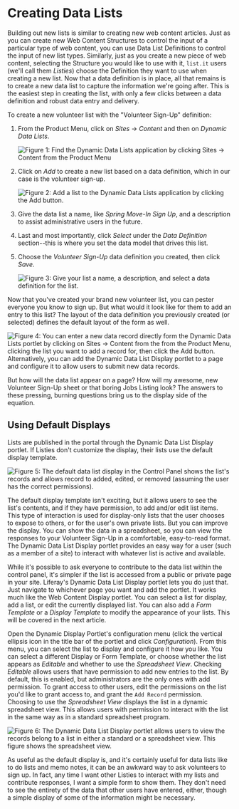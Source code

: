 # Creating Data Lists

<!-- I need to find out what the use case for DDL is supposed to be. It seems to
be changing with the introduction of the new forms portlet and the removal of
the DDL Forms portlet, but not all of the old behavior can be replicated at this
point. -->

Building out new lists is similar to creating new web content articles. Just as
you can create new Web Content Structures to control the input of a particular
type of web content, you can use Data List Definitions to control the
input of new list types. Similarly, just as you create a new piece of web
content, selecting the Structure you would like to use with it, `list.it` users
(we'll call them *Listies*) choose the Definition they want to use when creating
a new list. Now that a data definition is in place, all that remains is to
create a new data list to capture the information we're going after. This is the
easiest step in creating the list, with only a few clicks between a data
definition and robust data entry and delivery.

To create a new volunteer list with the "Volunteer Sign-Up" definition:

1. From the Product Menu, click on *Sites* &rarr; *Content* and then on *Dynamic Data
   Lists*.

    ![Figure 1: Find the Dynamic Data Lists application by clicking *Sites* &rarr;
    *Content* from the Product Menu](../../images/ddl-product-menu.png)

2. Click on *Add* to create a new list based on a data definition, which in our
   case is the volunteer sign-up.

    ![Figure 2: Add a list to the Dynamic Data Lists application by clicking the
    *Add* button.](../../images/add-button.png)

3. Give the data list a name, like *Spring Move-In Sign Up*, and a description to
   assist administrative users in the future.

4. Last and most importantly, click *Select* under the *Data Definition*
   section--this is where you set the data model that drives this list.

5. Choose the *Volunteer Sign-Up* data definition you created, then click
   *Save*.

    ![Figure 3: Give your list a name, a description, and select a data
    definition for the list.](../../images/ddl-add-list.png)

Now that you've created your brand new volunteer list, you can pester everyone
you know to sign up. But what would it look like for them to add an entry to
this list? The layout of the data definition you previously created (or
selected) defines the default layout of the form as well.

![Figure 4: You can enter a new data record directly form the Dynamic Data Lists
portlet by clicking on *Sites* &rarr; *Content* from the from the Product Menu,
clicking the list you want to add a record for, then click the *Add* button.
Alternatively, you can add the Dynamic Data List Display portlet to a page and
configure it to allow users to submit new data
records.](../../images/ddl-form-template.png)

But how will the data list appear on a page? How will my awesome, new Volunteer
Sign-Up sheet or that boring Jobs Listing look? The answers to these pressing,
burning questions bring us to the display side of the equation.

<!-- DDL Forms is gone from plugins, and is incorporated into the
core under dynamic-data-lists-form-web/, though I haven't been able to replicate
the functionality perfectly. One of my Bus. Prod. team members says that the Forms Portlet
might be intended to do all of this now, though it is lacking in my
opinion. Many of the data types are not yet available in the forms portlet
(in fact, only radio, select, text, and checkbox are currently there), for
instance. -->

<!-- ## Using Data List Forms

Place the Dynamic Data List Display portlet on a page to let your users fill out
the forms you create. This portlet is tailored to entering new records. When you
deploy that data list for your users to sign up for a retreat, or your family
members to volunteer to help you move, using the display portlet allows you to
simplify the sign-up process and hide the contents of the list.

The Dynamic Data List Form portlet is not a core Liferay portlet like the Web
Content Display portlet. However, it's freely available on [Liferay Marketplace](http://www.liferay.com/marketplace). Just search for and install
the Dynamic Data List Form (or Dynamic Data List Form EE) portlet. Using the
Dynamic Data List Form is similar to using the Web Content Display portlet: just
set it up, point it to a list (either existing or new) and let it go. This is
very easy to do. 

To display a list inside the portlet, add the Dynamic Data List Form portlet to
a page: Click the *Add* button on the left side of the screen, click on
*Applications*, search for *Dynamic Data List Form*, then click *Add* next to
its name. With the portlet on the page, click on the *Select List* gear icon.
This opens a configuration popup, where you can select a list to use for the
form entries. When configuring the portlet, make sure to check the *Allow
Multiple Submissions* box if you'd like users to be able to add multiple records
for a list. If this box is not checked, once a user fills out an entry, the
portlet displays a message stating that a record has already been submitted. If
the *Allow Multiple Submissions* box is checked, each time a user visits your
page with the Sign-Up form, the Dynamic Data List Form portlet presents them
with a form to fill out.

+$$$

**Note:** If you want to allow guests to submit
 DDL forms, you'll need to enable the *Allow Multiple Submissions* feature.
 Liferay treats the Guest user as one user. Therefore, if a guest submits a DDL
 form, Liferay assumes the Guest user filled out their one form and it won't
 allow any other guests to submit a form. Thus, allowing the Guest user to
 submit multiple submissions allows all your guests to submit DDL forms.

$$$

Once records have been submitted for lists, you can publish the lists anywhere
in your portal. Read on to find out more about that. 
-->

## Using Default Displays

Lists are published in the portal through the Dynamic Data List Display portlet.
If Listies don't customize the display, their lists use the default display
template.

![Figure 5: The default data list display in the Control Panel shows the list's
records and allows record to added, edited, or removed (assuming the user has
the correct permissions).](../../images/ddl-default-display.png)

The default display template isn't exciting, but it allows users to see the
list's contents, and if they have permission, to add and/or edit list items.
This type of interaction is used for display-only lists that the user chooses to
expose to others, or for the user's own private lists. But you can improve the
display. You can show the data in a spreadsheet, so you can view the responses
to your Volunteer Sign-Up in a comfortable, easy-to-read format. The Dynamic
Data List Display portlet provides an easy way for a user (such as a member of a
site) to interact with whatever list is active and available.

<!-- I want to recommend the Forms Portlet for creating better looking forms for
users, but it's not really going to serve a similar purpose at the moment -->

While it's possible to ask everyone to contribute to the data list within the
control panel, it's simpler if the list is accessed from a public or private
page in your site. Liferay's Dynamic Data List Display portlet lets you do just
that. Just navigate to whichever page you want and add the portlet. It works
much like the Web Content Display portlet. You can select a list for display,
add a list, or edit the currently displayed list. You can also add a *Form
Template* or a *Display Template* to modify the appearance of your lists. This
will be covered in the next article.

Open the Dynamic Display Portlet's configuration menu (click the vertical
ellipsis icon in the title bar of the portlet and click *Configuration*). From
this menu, you can select the list to display and configure it how you like. You
can select a different Display or Form Template, or choose whether the list
appears as *Editable* and whether to use the *Spreadsheet View*. Checking
*Editable* allows users that have permission to add new entries to the list.  By
default, this is enabled, but administrators are the only ones with add
permission. To grant access to other users, edit the permissions on the list
you'd like to grant access to, and grant the `Add Record` permission. Choosing
to use the *Spreadsheet View* displays the list in a dynamic spreadsheet view.
This allows users with permission to interact with the list in the same way as
in a standard spreadsheet program.

![Figure 6: The Dynamic Data List Display portlet allows users to view the records belong to a list in either a standard or a spreadsheet view. This figure shows the spreadsheet view.](../../images/ddl-spreadsheet-view.png)

As useful as the default display is, and it's certainly useful for data lists
like to do lists and memo notes, it can be an awkward way to ask volunteers to
sign up. In fact, any time I want other Listies to interact with my lists and
contribute responses, I want a simple form to show them. They don't need to see
the entirety of the data that other users have entered, either, though a simple
display of some of the information might be necessary.
